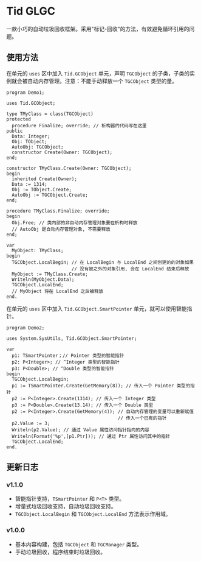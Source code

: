 # Tid GLGC

一款小巧的自动垃圾回收框架。采用"标记-回收"的方法，有效避免循环引用的问题。

## 使用方法

在单元的 `uses` 区中加入 `Tid.GCObject` 单元，声明 `TGCObject` 的子类，子类的实例就会被自动内存管理。注意：不能手动释放一个 `TGCObject` 类型的量。

```Delphi
program Demo1;

uses Tid.GCObject;

type TMyClass = class(TGCObject)
protected
  procedure Finalize; override; // 析构器的代码写在这里
public
  Data: Integer;
  Obj: TObject;
  AutoObj: TGCObject;
  constructor Create(Owner: TGCObject);
end;

constructor TMyClass.Create(Owner: TGCObject);
begin
  inherited Create(Owner);
  Data := 1314;
  Obj := TObject.Create;
  AutoObj := TGCObject.Create;
end;

procedure TMyClass.Finalize; override;
begin
  Obj.Free; // 类内部的非自动内存管理对象要在析构时释放
  // AutoObj 是自动内存管理对象, 不需要释放
end;

var
  MyObject: TMyClass;
begin
  TGCObject.LocalBegin; // 在 LocalBegin 与 LocalEnd 之间创建的的对象如果
                        // 没有被之外的对象引用, 会在 LocalEnd 结束后释放
  MyObject := TMyClass.Create;
  Writeln(MyObject.Data);
  TGCObject.LocalEnd;
  // MyObject 将在 LocalEnd 之后被释放
end.
```

在单元的 `uses` 区中加入 `Tid.GCObject.SmartPointer` 单元，就可以使用智能指针。

```Delphi
program Demo2;

uses System.SysUtils, Tid.GCObject.SmartPointer;

var
  p1: TSmartPointer；// Pointer 类型的智能指针
  p2: P<Integer>; // ^Integer 类型的智能指针
  p3: P<Double>; // ^Double 类型的智能指针
begin
  TGCObject.LocalBegin;
  p1 := TSmartPointer.Create(GetMemory(8)); // 传入一个 Pointer 类型的指针
  p2 := P<Integer>.Create(1314); // 传入一个 Integer 类型
  p3 := P<Double>.Create(13.14); // 传入一个 Double 类型
  p2 := P<Integer>.Create(GetMemory(4)); // 自动内存管理的变量可以重新赋值
                                         // 传入一个已有的指针
  p2.Value := 3;
  Writeln(p2.Value); // 通过 Value 属性访问指针指向的内容
  Writeln(Format('%p',[p1.Ptr])); // 通过 Ptr 属性访问其中的指针
  TGCObject.LocalEnd;
end.
```

## 更新日志

### v1.1.0
 - 智能指针支持，`TSmartPointer` 和 `P<T>` 类型。
 - 增量式垃圾回收支持，自动垃圾回收支持。
 - `TGCObject.LocalBegin` 和 `TGCObject.LocalEnd` 方法表示作用域。
 
### v1.0.0
 - 基本内容构建，包括 `TGCObject` 和 `TGCManager` 类型。
 - 手动垃圾回收，程序结束时垃圾回收。
 